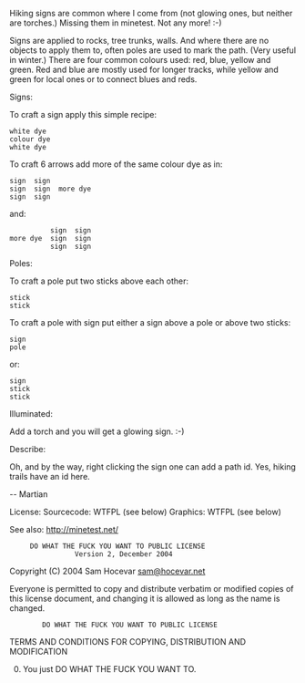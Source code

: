 Hiking signs are common where I come from (not glowing ones, but neither are
torches.) Missing them in minetest. Not any more! :-)

Signs are applied to rocks, tree trunks, walls. And where there are no objects
to apply them to, often poles are used to mark the path. (Very useful in
winter.) There are four common colours used: red, blue, yellow and green. Red
and blue are mostly used for longer tracks, while yellow and green for local
ones or to connect blues and reds.


Signs:

To craft a sign apply this simple recipe:

    white dye
    colour dye
    white dye

To craft 6 arrows add more of the same colour dye as in:

    sign  sign
    sign  sign  more dye
    sign  sign

and:

              sign  sign
    more dye  sign  sign
              sign  sign


Poles:

To craft a pole put two sticks above each other:

    stick
    stick

To craft a pole with sign put either a sign above a pole or above two sticks:

    sign
    pole

or:

    sign
    stick
    stick


Illuminated:

Add a torch and you will get a glowing sign. :-)


Describe:

Oh, and by the way, right clicking the sign one can add a path id. Yes, hiking
trails have an id here.


-- Martian


License:
Sourcecode: WTFPL (see below)
Graphics: WTFPL (see below)

See also:
http://minetest.net/

         DO WHAT THE FUCK YOU WANT TO PUBLIC LICENSE
                    Version 2, December 2004

 Copyright (C) 2004 Sam Hocevar <sam@hocevar.net>

 Everyone is permitted to copy and distribute verbatim or modified
 copies of this license document, and changing it is allowed as long
 as the name is changed.

            DO WHAT THE FUCK YOU WANT TO PUBLIC LICENSE
   TERMS AND CONDITIONS FOR COPYING, DISTRIBUTION AND MODIFICATION

  0. You just DO WHAT THE FUCK YOU WANT TO. 
